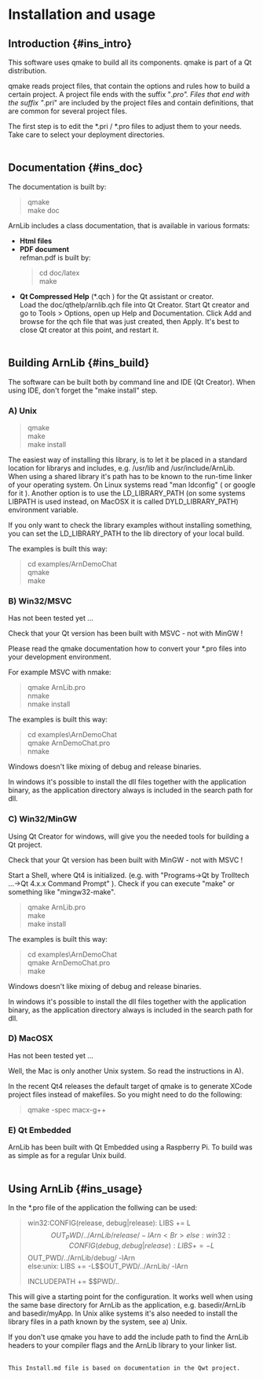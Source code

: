 Installation and usage
======================

Introduction    {#ins_intro}
------------

This software uses qmake to build all its components. 
qmake is part of a Qt distribution. 

qmake reads project files, that contain the options and rules how to 
build a certain project. A project file ends with the suffix "*.pro". 
Files that end with the suffix "*.pri" are included by the project 
files and contain definitions, that are common for several project files.

The first step is to edit the *.pri / *.pro files to adjust 
them to your needs. Take care to select your deployment directories.
<Br><Br>


Documentation    {#ins_doc}
-------------

The documentation is built by:
> qmake <Br>
> make doc <Br>

ArnLib includes a class documentation, that is available in various formats:

* **Html files**
* **PDF document** <Br>
  refman.pdf is built by:
  > cd doc/latex <Br>
  > make <Br>
* **Qt Compressed Help** (*.qch ) for the Qt assistant or creator. <Br> 
  Load the doc/qthelp/arnlib.qch file into Qt Creator. Start Qt creator and go to Tools > Options, open up Help
  and Documentation. Click Add and browse for the qch file that was just created, then Apply. 
  It's best to close Qt creator at this point, and restart it. 
<Br><Br>


Building ArnLib    {#ins_build}
---------------

The software can be built both by command line and IDE (Qt Creator).
When using IDE, don't forget the "make install" step.


### A) Unix 

> qmake <Br>
> make <Br>
> make install

The easiest way of installing this library, is to let it be placed in a standard location for librarys and includes, e.g. /usr/lib and /usr/include/ArnLib.
When using a shared library it's path has to be known to 
the run-time linker of your operating system. On Linux systems read
"man ldconfig" ( or google for it ). Another option is to use
the LD_LIBRARY_PATH (on some systems LIBPATH is used instead, on MacOSX
it is called DYLD_LIBRARY_PATH) environment variable.

If you only want to check the library examples without installing something,
you can set the LD_LIBRARY_PATH to the lib directory 
of your local build. 

The examples is built this way:
> cd examples/ArnDemoChat <Br>
> qmake <Br>
> make


### B) Win32/MSVC 

Has not been tested yet ...

Check that your Qt version has been built with MSVC - not with MinGW !

Please read the qmake documentation how to convert 
your *.pro files into your development environment.

For example MSVC with nmake:
> qmake ArnLib.pro <Br>
> nmake <Br>
> nmake install

The examples is built this way:
> cd examples\ArnDemoChat <Br>
> qmake ArnDemoChat.pro <Br>
> nmake

Windows doesn't like mixing of debug and release binaries.

In windows it's possible to install the dll files together with the application binary, as the application directory always is included in the search path for dll.


### C) Win32/MinGW 

Using Qt Creator for windows, will give you the needed tools for building a Qt project.

Check that your Qt version has been built with MinGW - not with MSVC !

Start a Shell, where Qt4 is initialized. (e.g. with
"Programs->Qt by Trolltech ...->Qt 4.x.x Command Prompt" ).
Check if you can execute "make" or something like "mingw32-make".

> qmake ArnLib.pro <Br>
> make <Br>
> make install

The examples is built this way:
> cd examples\ArnDemoChat <Br>
> qmake ArnDemoChat.pro <Br>
> make

Windows doesn't like mixing of debug and release binaries.

In windows it's possible to install the dll files together with the application binary, as the application directory always is included in the search path for dll.


### D) MacOSX

Has not been tested yet ...

Well, the Mac is only another Unix system. So read the instructions in A).

In the recent Qt4 releases the default target of qmake is to generate
XCode project files instead of makefiles. So you might need to do the
following:
> qmake -spec macx-g++


### E) Qt Embedded

ArnLib has been built with Qt Embedded using a Raspberry Pi. To build was as simple as for a regular Unix build.
<Br><Br>


Using ArnLib    {#ins_usage}
------------

In the *.pro file of the application the follwing can be used:
> win32:CONFIG(release, debug|release): LIBS += L$$OUT_PWD/../ArnLib/release/ -lArn <Br>
> else:win32:CONFIG(debug, debug|release): LIBS += -L$$OUT_PWD/../ArnLib/debug/ -lArn <Br>
> else:unix: LIBS += -L$$OUT_PWD/../ArnLib/ -lArn <Br>
> 
> INCLUDEPATH += $$PWD/..

This will give a starting point for the configuration. It works well when using the same base directory for ArnLib as the application, e.g. basedir/ArnLib and basedir/myApp. In Unix alike systems it's also needed to install the library files in a path known by the system, see a) Unix.

If you don't use qmake you have to add the include path to find the ArnLib 
headers to your compiler flags and the ArnLib library to your linker list.
<Br><Br>


    This Install.md file is based on documentation in the Qwt project.
